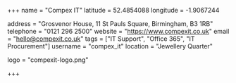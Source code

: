+++
name = "Compex IT"
latitude = 52.4854088
longitude = -1.9067244

address = "Grosvenor House, 11 St Pauls Square, Birmingham, B3 1RB"
telephone = "0121 296 2500"
website = "https://www.compexit.co.uk"
email = "hello@compexit.co.uk"
tags = ["IT Support", "Office 365", "IT Procurement"]
username = "compex_it"
location = "Jewellery Quarter"

logo = "compexit-logo.png"

+++
